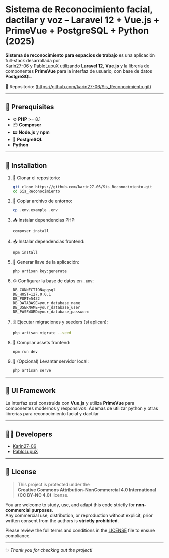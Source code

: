 # Sistema de Reconocimiento facial, dactilar y voz – Laravel 12 + Vue.js + PrimeVue + PostgreSQL + Python (2025)
**Sistema de reconocimiento para espacios de trabajo** es una aplicación full-stack desarrollada por  
[Karin27-06](https://github.com/karin27-06) y [PabloLupuX](https://github.com/PabloLupuX)
utilizando **Laravel 12**, **Vue.js** y la librería de componentes **PrimeVue** para la interfaz de usuario, con base de datos **PostgreSQL**.

🔗 Repositorio: (https://github.com/karin27-06/Sis_Reconocimiento.git)

---

## 🧰 Prerequisites

- ⚙️ **PHP** >= 8.1  
- 📦 **Composer**  
- 📟 **Node.js** y **npm**  
- 🐘 **PostgreSQL**
- **Python**  

---

## 🚀 Installation

1. 🔽 Clonar el repositorio:

    ```bash
    git clone https://github.com/karin27-06/Sis_Reconocimiento.git
    cd Sis_Reconocimiento
    ```

2. 📄 Copiar archivo de entorno:

    ```bash
    cp .env.example .env
    ```

3. 📥 Instalar dependencias PHP:

    ```bash
    composer install
    ```

4. 📥 Instalar dependencias frontend:

    ```bash
    npm install
    ```

5. 🔐 Generar llave de la aplicación:

    ```bash
    php artisan key:generate
    ```

6. ⚙️ Configurar la base de datos en `.env`:

    ```env
    DB_CONNECTION=pgsql
    DB_HOST=127.0.0.1
    DB_PORT=5432
    DB_DATABASE=your_database_name
    DB_USERNAME=your_database_user
    DB_PASSWORD=your_database_password
    ```

7. 🗄️ Ejecutar migraciones y seeders (si aplican):

    ```bash
    php artisan migrate --seed
    ```

8. 🎨 Compilar assets frontend:

    ```bash
    npm run dev
    ```

9. 🚀 (Opcional) Levantar servidor local:

    ```bash
    php artisan serve
    ```

---

## 🎨 UI Framework

La interfaz está construida con **Vue.js** y utiliza **PrimeVue** para componentes modernos y responsivos. Ademas de utilizar python y otras librerias para reconocimiento facial y dactilar

---

## 👨‍💻 Developers

- [Karin27-06](https://github.com/karin27-06)  
- [PabloLupuX](https://github.com/PabloLupuX)  

---

## 📄 License

> This project is protected under the  
> **Creative Commons Attribution-NonCommercial 4.0 International (CC BY-NC 4.0)** license.

You are welcome to study, use, and adapt this code strictly for **non-commercial purposes**.  
Any commercial use, distribution, or reproduction without explicit, prior written consent from the authors is **strictly prohibited**.

Please review the full terms and conditions in the [LICENSE](./LICENSE) file to ensure compliance.

---

✨ _Thank you for checking out the project!_
